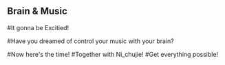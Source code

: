 ## Brain & Music
#It gonna be Excitied!

#Have you dreamed of control your music with your brain?

#Now here's the time!
#Together with Ni_chujie!
#Get everything possible!
